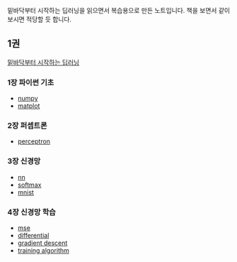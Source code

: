 밑바닥부터 시작하는 딥러닝을 읽으면서 복습용으로 만든 노트입니다.
책을 보면서 같이 보시면 적당할 듯 합니다.

## 1권
[밑바닥부터 시작하는 딥러닝](https://www.aladin.co.kr/shop/wproduct.aspx?ItemId=99518713)

### 1장 파이썬 기초
- [numpy](https://github.com/jinto/DLfS/blob/main/book1-01/01-1_numpy.ipynb)
- [matplot](https://github.com/jinto/DLfS/blob/main/book1-01/01-2_matplot.ipynb)

### 2장 퍼셉트론
- [perceptron](https://github.com/jinto/DLfS/blob/main/book1-02/02-perceptron.ipynb)

### 3장 신경망
- [nn](https://github.com/jinto/DLfS/blob/main/book1-03/03-1-nn.ipynb)
- [softmax](https://github.com/jinto/DLfS/blob/main/book1-03/03-5-softmax.ipynb)
- [mnist](https://github.com/jinto/DLfS/blob/main/book1-03/03-6-mnist.ipynb)

### 4장 신경망 학습
- [mse](https://github.com/jinto/DLfS/blob/main/book1-04/04_02_mse.ipynb)
- [differential](https://github.com/jinto/DLfS/blob/main/book1-04/04_03_differential.ipynb)
- [gradient descent](https://github.com/jinto/DLfS/blob/main/book1-04/04_04_gradient_descent.ipynb)
- [training algorithm](https://github.com/jinto/DLfS/blob/main/book1-04/04_05_training_algorithm.ipynb)
